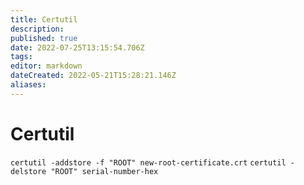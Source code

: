 ```yaml
---
title: Certutil
description: 
published: true
date: 2022-07-25T13:15:54.706Z
tags: 
editor: markdown
dateCreated: 2022-05-21T15:28:21.146Z
aliases:
---
```

# Certutil
`certutil -addstore -f "ROOT" new-root-certificate.crt`
`certutil -delstore "ROOT" serial-number-hex`
